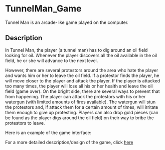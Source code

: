 # TunnelMan_Game
Tunnel Man is an arcade-like game played on the computer.

## Description
In Tunnel Man, the player (a tunnel man) has to dig around an oil field looking for oil. Whenever the player discovers all the oil available in the oil field, he or she will advance to the next level.

However, there are several protestors around the area who hate the player and wants him or her to leave the oil field. If a protestor finds the player, he will move closer to the player and attack the player. If the player is attacked too many times, the player will lose all his or her health and leave the oil field (game over). On the bright side, there are several ways to prevent that from happening. The player can attack the protestors with his or her watergun (with limited amounts of fires available). The watergun will stun the protestors and, if attack them for a certain amount of times, will irritate them enough to give up protesting. Players can also drop gold pieces (can be found as the player digs around the oil field) on their way to bribe the protestors to leave. 

Here is an example of the game interface:
[](https://github.com/yolanda10202/TunnelMan_Game/blob/main/images/Screen%20Shot%202021-10-04%20at%205.14.15%20PM.png)

For a more detailed description/design of the game, click [here](https://github.com/yolanda10202/TunnelMan_Game/blob/main/Tunnelman.pdf)
